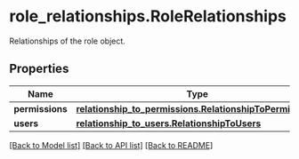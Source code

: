 # role_relationships.RoleRelationships

Relationships of the role object.
## Properties
Name | Type | Description | Notes
------------ | ------------- | ------------- | -------------
**permissions** | [**relationship_to_permissions.RelationshipToPermissions**](RelationshipToPermissions.md) |  | [optional] 
**users** | [**relationship_to_users.RelationshipToUsers**](RelationshipToUsers.md) |  | [optional] 

[[Back to Model list]](README.md#documentation-for-models) [[Back to API list]](README.md#documentation-for-api-endpoints) [[Back to README]](README.md)


